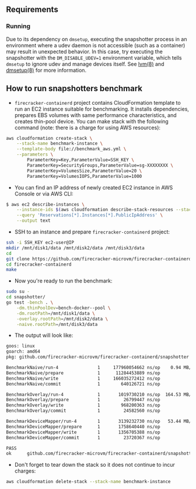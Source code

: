 ## Requirements

### Running
Due to its dependency on `dmsetup`, executing the snapshotter process in an environment where a udev
daemon is not accessible (such as a container) may result in unexpected behavior. In this case, try executing the
snapshotter with the `DM_DISABLE_UDEV=1` environment variable, which tells `dmsetup` to ignore udev and manage devices
itself. See [lvm(8)](http://man7.org/linux/man-pages/man8/lvm.8.html) and
[dmsetup(8)](http://man7.org/linux/man-pages/man8/dmsetup.8.html) for more information.

## How to run snapshotters benchmark

- `firecracker-containerd` project contains CloudFormation template to run an EC2 instance suitable for benchmarking.
It installs dependencies, prepares EBS volumes with same performance characteristics, and creates thin-pool device.
You can make stack with the following command (note: there is a charge for using AWS resources):

```bash
aws cloudformation create-stack \
    --stack-name benchmark-instance \
    --template-body file://benchmark_aws.yml \
    --parameters \
        ParameterKey=Key,ParameterValue=SSH_KEY \
        ParameterKey=SecurityGroups,ParameterValue=sg-XXXXXXXX \
        ParameterKey=VolumesSize,ParameterValue=20 \
        ParameterKey=VolumesIOPS,ParameterValue=1000
```

- You can find an IP address of newly created EC2 instance in AWS Console or via AWS CLI:

```bash
$ aws ec2 describe-instances \
    --instance-ids $(aws cloudformation describe-stack-resources --stack-name benchmark-instance --query 'StackResources[*].PhysicalResourceId' --output text) \
    --query 'Reservations[*].Instances[*].PublicIpAddress' \
    --output text
```

- SSH to an instance and prepare `firecracker-containerd` project:

```bash
ssh -i SSH_KEY ec2-user@IP
mkdir /mnt/disk1/data /mnt/disk2/data /mnt/disk3/data
cd
git clone https://github.com/firecracker-microvm/firecracker-containerd.git
cd firecracker-containerd
make
```

- Now you're ready to run the benchmark:

```bash
sudo su -
cd snapshotter/
go test -bench . \
    -dm.thinPoolDev=bench-docker--pool \
    -dm.rootPath=/mnt/disk1/data \
    -overlay.rootPath=/mnt/disk2/data \
    -naive.rootPath=/mnt/disk3/data
```

- The output will look like:

```bash
goos: linux
goarch: amd64
pkg: github.com/firecracker-microvm/firecracker-containerd/snapshotter

BenchmarkNaive/run-4               1     177960054662 ns/op	   0.94 MB/s
BenchmarkNaive/prepare             1      11284453889 ns/op
BenchmarkNaive/write               1     166035272412 ns/op
BenchmarkNaive/commit              1        640126721 ns/op

BenchmarkOverlay/run-4             1       1019730210 ns/op	 164.53 MB/s
BenchmarkOverlay/prepare           1         26799447 ns/op
BenchmarkOverlay/write             1        968200363 ns/op
BenchmarkOverlay/commit            1         24582560 ns/op

BenchmarkDeviceMapper/run-4        1       3139232730 ns/op	  53.44 MB/s
BenchmarkDeviceMapper/prepare	   1       1758640440 ns/op
BenchmarkDeviceMapper/write        1       1356705388 ns/op
BenchmarkDeviceMapper/commit       1         23720367 ns/op

PASS
ok  	github.com/firecracker-microvm/firecracker-containerd/snapshotter	185.204s
```

- Don't forget to tear down the stack so it does not continue to incur charges:

```bash
aws cloudformation delete-stack --stack-name benchmark-instance
```
